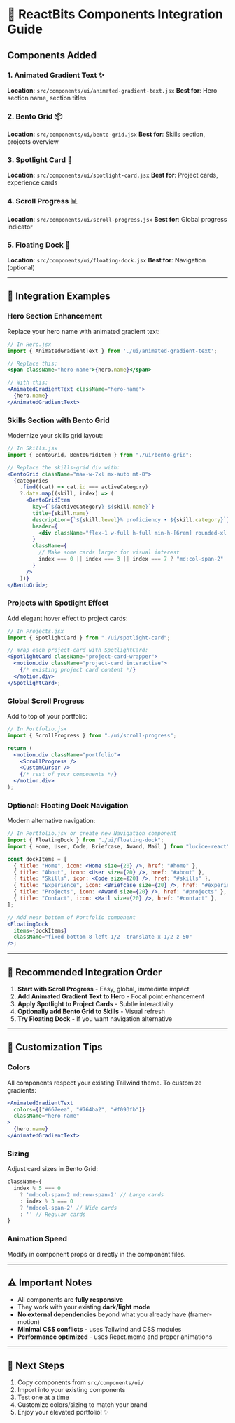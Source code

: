 # 🎨 ReactBits Components Integration Guide

## Components Added

### 1. **Animated Gradient Text** ✨

**Location**: `src/components/ui/animated-gradient-text.jsx`
**Best for**: Hero section name, section titles

### 2. **Bento Grid** 📦

**Location**: `src/components/ui/bento-grid.jsx`
**Best for**: Skills section, projects overview

### 3. **Spotlight Card** 💫

**Location**: `src/components/ui/spotlight-card.jsx`
**Best for**: Project cards, experience cards

### 4. **Scroll Progress** 📊

**Location**: `src/components/ui/scroll-progress.jsx`
**Best for**: Global progress indicator

### 5. **Floating Dock** 🎯

**Location**: `src/components/ui/floating-dock.jsx`
**Best for**: Navigation (optional)

---

## 📝 Integration Examples

### Hero Section Enhancement

Replace your hero name with animated gradient text:

```jsx
// In Hero.jsx
import { AnimatedGradientText } from './ui/animated-gradient-text';

// Replace this:
<span className="hero-name">{hero.name}</span>

// With this:
<AnimatedGradientText className="hero-name">
  {hero.name}
</AnimatedGradientText>
```

### Skills Section with Bento Grid

Modernize your skills grid layout:

```jsx
// In Skills.jsx
import { BentoGrid, BentoGridItem } from "./ui/bento-grid";

// Replace the skills-grid div with:
<BentoGrid className="max-w-7xl mx-auto mt-8">
  {categories
    .find((cat) => cat.id === activeCategory)
    ?.data.map((skill, index) => (
      <BentoGridItem
        key={`${activeCategory}-${skill.name}`}
        title={skill.name}
        description={`${skill.level}% proficiency • ${skill.category}`}
        header={
          <div className="flex-1 w-full h-full min-h-[6rem] rounded-xl bg-gradient-to-br from-neutral-200 dark:from-neutral-900 to-neutral-100 dark:to-neutral-800" />
        }
        className={
          // Make some cards larger for visual interest
          index === 0 || index === 3 || index === 7 ? "md:col-span-2" : ""
        }
      />
    ))}
</BentoGrid>;
```

### Projects with Spotlight Effect

Add elegant hover effect to project cards:

```jsx
// In Projects.jsx
import { SpotlightCard } from "./ui/spotlight-card";

// Wrap each project-card with SpotlightCard:
<SpotlightCard className="project-card-wrapper">
  <motion.div className="project-card interactive">
    {/* existing project card content */}
  </motion.div>
</SpotlightCard>;
```

### Global Scroll Progress

Add to top of your portfolio:

```jsx
// In Portfolio.jsx
import { ScrollProgress } from "./ui/scroll-progress";

return (
  <motion.div className="portfolio">
    <ScrollProgress />
    <CustomCursor />
    {/* rest of your components */}
  </motion.div>
);
```

### Optional: Floating Dock Navigation

Modern alternative navigation:

```jsx
// In Portfolio.jsx or create new Navigation component
import { FloatingDock } from "./ui/floating-dock";
import { Home, User, Code, Briefcase, Award, Mail } from "lucide-react";

const dockItems = [
  { title: "Home", icon: <Home size={20} />, href: "#home" },
  { title: "About", icon: <User size={20} />, href: "#about" },
  { title: "Skills", icon: <Code size={20} />, href: "#skills" },
  { title: "Experience", icon: <Briefcase size={20} />, href: "#experience" },
  { title: "Projects", icon: <Award size={20} />, href: "#projects" },
  { title: "Contact", icon: <Mail size={20} />, href: "#contact" },
];

// Add near bottom of Portfolio component
<FloatingDock
  items={dockItems}
  className="fixed bottom-8 left-1/2 -translate-x-1/2 z-50"
/>;
```

---

## 🎯 Recommended Integration Order

1. **Start with Scroll Progress** - Easy, global, immediate impact
2. **Add Animated Gradient Text to Hero** - Focal point enhancement
3. **Apply Spotlight to Project Cards** - Subtle interactivity
4. **Optionally add Bento Grid to Skills** - Visual refresh
5. **Try Floating Dock** - If you want navigation alternative

---

## 🎨 Customization Tips

### Colors

All components respect your existing Tailwind theme. To customize gradients:

```jsx
<AnimatedGradientText
  colors={["#667eea", "#764ba2", "#f093fb"]}
  className="hero-name"
>
  {hero.name}
</AnimatedGradientText>
```

### Sizing

Adjust card sizes in Bento Grid:

```jsx
className={
  index % 5 === 0
    ? 'md:col-span-2 md:row-span-2' // Large cards
    : index % 3 === 0
    ? 'md:col-span-2' // Wide cards
    : '' // Regular cards
}
```

### Animation Speed

Modify in component props or directly in the component files.

---

## ⚠️ Important Notes

- All components are **fully responsive**
- They work with your existing **dark/light mode**
- **No external dependencies** beyond what you already have (framer-motion)
- **Minimal CSS conflicts** - uses Tailwind and CSS modules
- **Performance optimized** - uses React.memo and proper animations

---

## 🚀 Next Steps

1. Copy components from `src/components/ui/`
2. Import into your existing components
3. Test one at a time
4. Customize colors/sizing to match your brand
5. Enjoy your elevated portfolio! ✨
